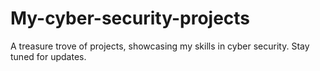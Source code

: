 # My-cyber-security-projects
A treasure trove of projects, showcasing my skills in cyber security. Stay tuned for updates.
